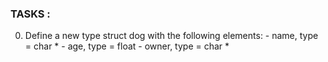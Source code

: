 ### TASKS :

0. Define a new type struct dog with the following elements:
        - name, type = char *
        - age, type = float
        - owner, type = char *



